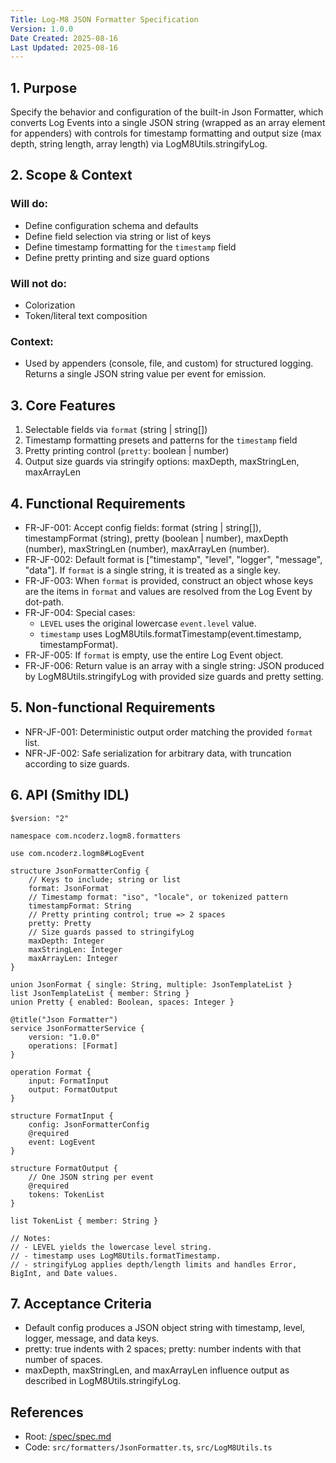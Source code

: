 ```yaml
---
Title: Log-M8 JSON Formatter Specification
Version: 1.0.0
Date Created: 2025-08-16
Last Updated: 2025-08-16
---
```


## 1. Purpose

Specify the behavior and configuration of the built-in Json Formatter, which converts Log Events into a single JSON string (wrapped as an array element for appenders) with controls for timestamp formatting and output size (max depth, string length, array length) via LogM8Utils.stringifyLog.

## 2. Scope & Context

### Will do:
- Define configuration schema and defaults
- Define field selection via string or list of keys
- Define timestamp formatting for the `timestamp` field
- Define pretty printing and size guard options

### Will not do:
- Colorization
- Token/literal text composition

### Context:
- Used by appenders (console, file, and custom) for structured logging. Returns a single JSON string value per event for emission.

## 3. Core Features

1. Selectable fields via `format` (string | string[])
2. Timestamp formatting presets and patterns for the `timestamp` field
3. Pretty printing control (`pretty`: boolean | number)
4. Output size guards via stringify options: maxDepth, maxStringLen, maxArrayLen

## 4. Functional Requirements

- FR-JF-001: Accept config fields: format (string | string[]), timestampFormat (string), pretty (boolean | number), maxDepth (number), maxStringLen (number), maxArrayLen (number).
- FR-JF-002: Default format is ["timestamp", "level", "logger", "message", "data"]. If `format` is a single string, it is treated as a single key.
- FR-JF-003: When `format` is provided, construct an object whose keys are the items in `format` and values are resolved from the Log Event by dot-path.
- FR-JF-004: Special cases:
  - `LEVEL` uses the original lowercase `event.level` value.
  - `timestamp` uses LogM8Utils.formatTimestamp(event.timestamp, timestampFormat).
- FR-JF-005: If `format` is empty, use the entire Log Event object.
- FR-JF-006: Return value is an array with a single string: JSON produced by LogM8Utils.stringifyLog with provided size guards and pretty setting.

## 5. Non-functional Requirements

- NFR-JF-001: Deterministic output order matching the provided `format` list.
- NFR-JF-002: Safe serialization for arbitrary data, with truncation according to size guards.

## 6. API (Smithy IDL)

```smithy
$version: "2"

namespace com.ncoderz.logm8.formatters

use com.ncoderz.logm8#LogEvent

structure JsonFormatterConfig {
    // Keys to include; string or list
    format: JsonFormat
    // Timestamp format: "iso", "locale", or tokenized pattern
    timestampFormat: String
    // Pretty printing control; true => 2 spaces
    pretty: Pretty
    // Size guards passed to stringifyLog
    maxDepth: Integer
    maxStringLen: Integer
    maxArrayLen: Integer
}

union JsonFormat { single: String, multiple: JsonTemplateList }
list JsonTemplateList { member: String }
union Pretty { enabled: Boolean, spaces: Integer }

@title("Json Formatter")
service JsonFormatterService {
    version: "1.0.0"
    operations: [Format]
}

operation Format {
    input: FormatInput
    output: FormatOutput
}

structure FormatInput {
    config: JsonFormatterConfig
    @required
    event: LogEvent
}

structure FormatOutput {
    // One JSON string per event
    @required
    tokens: TokenList
}

list TokenList { member: String }

// Notes:
// - LEVEL yields the lowercase level string.
// - timestamp uses LogM8Utils.formatTimestamp.
// - stringifyLog applies depth/length limits and handles Error, BigInt, and Date values.
```

## 7. Acceptance Criteria

- Default config produces a JSON object string with timestamp, level, logger, message, and data keys.
- pretty: true indents with 2 spaces; pretty: number indents with that number of spaces.
- maxDepth, maxStringLen, and maxArrayLen influence output as described in LogM8Utils.stringifyLog.

## References

- Root: [/spec/spec.md](/spec/spec.md)
- Code: `src/formatters/JsonFormatter.ts`, `src/LogM8Utils.ts`
